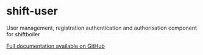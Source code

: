 # shift-user

User management, registration authentication and authorisation component for shiftboiler

[Full documentation available on GitHub](https://github.com/projectshift/shift-user)
